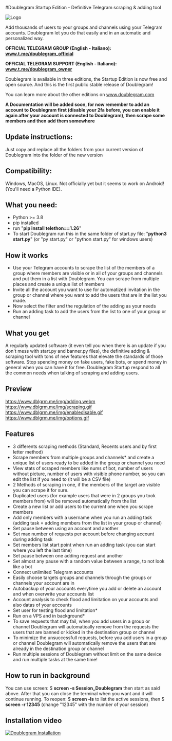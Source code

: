 #Doublegram Startup Edition - Definitive Telegram scraping & adding tool

![Logo](https://iili.io/JIb3rp2.gif)




Add thousands of users to your groups and channels using your Telegram accounts. Doublegram let you do that easily and in an automatic and personalized way. 

**OFFICIAL TELEGRAM GROUP (English - Italiano): www.t.me/doublegram_official**

**OFFICIAL TELEGRAM SUPPORT (English - Italiano): www.t.me/doublegram_owner**

Doublegram is available in three editions, the Startup Edition is now free and open source. And this is the first public stable release of Doublegram!

You can learn more about the other editions on www.doublegram.com 


**A Documentation will be added soon, for now remember to add an account to Doublegram first (disable your 2fa before, you can enable it again after your account is connected to Doublegram), then scrape some members and then add them somewhere**

## Update instructions:
Just copy and replace all the folders from your current version of Doublegram into the folder of the new version

## Compatibility:
Windows, MacOS, Linux.
Not officially yet but it seems to work on Android! (You'll need a Python IDE).

## What you need:
- Python >= 3.8
- pip installed
- run "**pip install telethon==1.26**"
- To start Doublegram run this in the same folder of start.py file: "**python3 start.py**" (or "py start.py" or "python start.py" for windows users)

## How it works
- Use your Telegram accounts to scrape the list of the members of a group where members are visible or in all of your groups and channels and put them in a list with Doublegram. You can scrape from multiple places and create a unique list of members
- Invite all the account you want to use for automatized invitation in the group or channel where you want to add the users that are in the list you made.
- Now select the filter and the regulation of the adding as your needs
- Run an adding task to add the users from the list to one of your group or channel

## What you get
A regularly updated software (it even tell you when there is an update if you don't mess with start.py and banner.py files), the definitive adding & scraping tool with tons of new features that elevate the standards of those software. Stop spending money on fake users, fake bots, or spend money in general when you can have it for free. Doublegram Startup respond to all the common needs when talking of scraping and adding users. 

## Preview

https://www.dblgrm.me/img/adding.webm 
https://www.dblgrm.me/img/scraping.gif 
https://www.dblgrm.me/img/enabledisable.gif 
https://www.dblgrm.me/img/options.gif 


## Features
 - 3 differents scraping methods (Standard, Recents users and by first letter method)
 - Scrape members from multiple groups and channels* and create a unique list of users ready to be added in the group or channel you need
 - View stats of scraped members like nums of bot, number of users without picture, number of users with visible phone number, so you can edit the list if you need to (it will be a CSV file)
 - 2 Methods of scraping in one, if the members of the target are visible you can scrape it for sure.
 - Duplicated users (for example users that were in 2 groups you took members from) will be removed automatically from the list
 - Create a new list or add users to the current one when you scrape members
 - Add only members with a username when you run an adding task (adding task = adding members from the list in your group or channel)
 - Set pause between using an account and another
 - Set max number of requests per account before changing account during adding task
- Set members list start point when run an adding task (you can start where you left the last time)
- Set pause between one adding request and another
- Set almost any pause with a random value between a range, to not look like a bot
- Connect unlimited Telegram accounts
- Easily choose targets groups and channels through the groups or channels your account are in
- Autobackup of your accounts everytime you add or delete an account and when overwrite your accounts list
- Account analysis to check flood and limitation on your accounts and also datas of your accounts
- Set user for testing flood and limitation*
- Run on a VPS and in background*
- To save requests that may fail, when you add users in a group or channel Doublegram will automatically remove from the requests the users that are banned or kicked in the destination group or channel
- To minimize the unsuccessfull requests, before you add users in a group or channel Doublegram will automatically remove the users that are already in the destination group or channel
- Run multiple sessions of Doublegram without limit on the same device and run multiple tasks at the same time!

## How to run in background
You can use screen: $ **screen -s Session_Doublegram**
then start as said above. After that you can close the terminal when you want and it will continue running. To reopen: $ **screen -ls** to list the active sessions, then $ **screen -r 12345** (change "12345" with the number of your session)

## Installation video
[![Doublegram Installation](https://img.youtube.com/vi/IyE0le_DJTg/0.jpg)](https://www.youtube.com/watch?v=IyE0le_DJTg)

